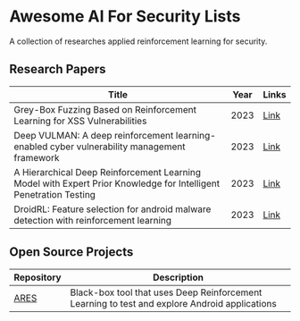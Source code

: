 # Awesome AI For Security Lists

A collection of researches applied reinforcement learning for security.

## Research Papers
| Title      | Year | Links |
| ----------- | ----------- | ----------- |
| Grey-Box Fuzzing Based on Reinforcement Learning for XSS Vulnerabilities | 2023 | [Link](https://www.mdpi.com/2076-3417/13/4/2482)
| Deep VULMAN: A deep reinforcement learning-enabled cyber vulnerability management framework | 2023 | [Link](https://www.sciencedirect.com/science/article/pii/S095741742300235X)| 
| A Hierarchical Deep Reinforcement Learning Model with Expert Prior Knowledge for Intelligent Penetration Testing | 2023 | [Link](https://www.sciencedirect.com/science/article/pii/S0167404823002687)
| DroidRL: Feature selection for android malware detection with reinforcement learning | 2023 | [Link](https://www.sciencedirect.com/science/article/pii/S0167404823000366)

## Open Source Projects
| Repository | Description |
| ----------- | ----------- |
| [ARES](https://github.com/H2SO4T/ARES) | Black-box tool that uses Deep Reinforcement Learning to test and explore Android applications |